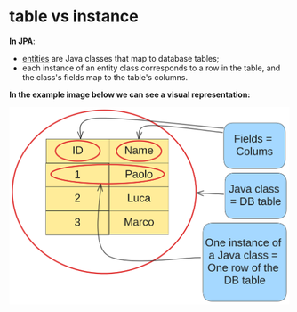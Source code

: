 # table vs instance
**In JPA**:
- [entities](../definition/definition.md) are Java classes 
that map to database tables;
- each instance of an entity class corresponds to a row 
in the table, and the class's fields map to the
table's columns.

**In the example image below
we can see a visual representation:**

<img src="img/orm.png" width="700">
